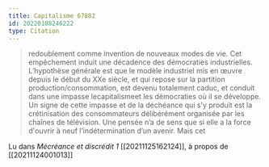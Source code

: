 ```yaml
---
title: Capitalisme 67882
id: 20220108246222
type: Citation
---
```


> redoublement comme invention de nouveaux modes de vie. Cet empêchement induit une décadence des démocraties industrielles. L’hypothèse générale est que le modèle industriel mis en œuvre depuis le début du XXe siècle, et qui repose sur la partition production/consommation, est devenu totalement caduc, et conduit dans une impasse lecapitalismeet les démocraties où il se développe. Un signe de cette impasse et de la déchéance qui s’y produit est la crétinisation des consommateurs délibérément organisée par les chaînes de télévision. Une pensée n’a de sens que si elle a la force d'ouvrir à neuf l’indétermination d’un avenir. Mais cet

Lu dans *Mécréance et discrédit 1* [[20211125162124]], à propos de [[20211124001013]]